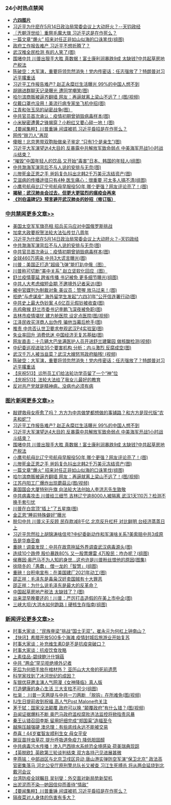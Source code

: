 <div class="catlist">
<h3>24小时热点禁闻</h3>
<ul>
<li><b><a href="64photo" target="_blank">六四图片</a></b></li>
<li><a href="https://github.com/fqnews/bnews/blob/master/cbnews/20200516/1329631.md">习近平为什麽在5月14日政治局常委会议上大动肝火？--天钧政经</a></li>
<li><a href="https://github.com/fqnews/bnews/blob/master/ssgc/20200516/1329328.md">〖兲朝浮世绘〗重祭毛魔大旗 习近平这是在作死么？</a></li>
<li><a href="https://github.com/fqnews/bnews/blob/master/topimagenews/20200516/1329494.md">一篇文章“爆火” 招来对任正非如山似海的口诛笔伐(组图)</a></li>
<li><a href="https://github.com/fqnews/bnews/blob/master/headline/20200516/1329413.md">政府工作报告难产 习近平不想折腾了？</a></li>
<li><a href="https://github.com/fqnews/bnews/blob/master/cbnews/20200516/1329340.md">武汉推全民检测 有的人笑了(图)</a></li>
<li><a href="https://github.com/fqnews/bnews/blob/master/topimagenews/20200516/1329579.md">围堵中共 川普出狠手大胜 真数据！富士康利润暴跌9成 太缺钱?中共起草房地产税法</a></li>
<li><a href="https://github.com/fqnews/bnews/blob/master/cbnews/20200516/1329462.md">陈破空：大军演，重要将领忽然消失！党内传密话：任志强放了？特朗普对习近平撂重话 </a></li>
<li><a href="https://github.com/fqnews/bnews/blob/master/topimagenews/20200516/1329683.md">习近平工作报告难产? 赵正永糜烂生活曝光 99%的中国人想不到</a></li>
<li><a href="https://github.com/fqnews/bnews/blob/master/cnnews/20200516/1329523.md">胡锡进群聊天记录曝光 遭同学嘲笑(图)</a></li>
<li><a href="https://github.com/fqnews/bnews/blob/master/topimagenews/20200516/1329443.md">哈尔滨商贩被逼齐翻墙 网友：再逼就离上梁山不远了！(图/视频)</a></li>
<li><a href="https://github.com/fqnews/bnews/blob/master/cnnews/20200516/1329338.md">仅戴口罩也没用！美流行病专家坐飞机中招(图)</a></li>
<li><a href="https://github.com/fqnews/bnews/blob/master/cnnews/20200516/1329364.md">江青和张玉凤的祕密战争(图）</a></li>
<li><a href="https://github.com/fqnews/bnews/blob/master/cbnews/20200516/1329609.md">中共官员首次承认：疫情初期曾销毁病毒样本(图)</a></li>
<li><a href="https://github.com/fqnews/bnews/blob/master/cnnews/hknews/20200516/1329480.md">小米秘密遭黄之锋揭穿？小粉红又要心碎一地！(图)</a></li>
<li><a href="https://github.com/fqnews/bnews/blob/master/comments/20200516/1329553.md">【要闻集粹】川普重锤 间谍被抓 习近平昏招是在作死么？</a></li>
<li><a href="https://github.com/fqnews/bnews/blob/master/cnnews/20200516/1329560.md">网传“赊刀人”再现</a></li>
<li><a href="https://github.com/fqnews/bnews/blob/master/cbnews/20200516/1329279.md">傻眼！北京男带双胞胎做亲子鉴定 “只有1个是亲生”(图)</a></li>
<li><a href="https://github.com/fqnews/bnews/blob/master/topimagenews/20200516/1329627.md">习近平大军演望达4大目的 反暴露中共解放军致命弱点 中美海军开战1小时战斗结束？</a></li>
<li><a href="https://github.com/fqnews/bnews/blob/master/lifebaike/20200516/1329417.md">“摧毁”中国年轻人的饮品 又开始“毒害”日本、韩国的年轻人(组图)</a></li>
<li><a href="https://github.com/fqnews/bnews/blob/master/cbnews/20200516/1329630.md">中共渤海军演背后不与人说的安排与无奈(图)</a></li>
<li><a href="https://github.com/fqnews/bnews/blob/master/topimagenews/20200516/1329532.md">儿惨死金正恩之手 爸妈复仇抖出北韩2千万美元冻结资产(图)</a></li>
<li><a href="https://github.com/fqnews/bnews/blob/master/health/20200516/1329423.md">艾滋病的传播途径只有4种 医生痛心：很重要 可太多人搞不清(组图)</a></li>
<li><a href="https://github.com/fqnews/bnews/blob/master/topimagenews/20200516/1329542.md">小鹰号航母比辽宁号航母早服役50年 哪个更强？网友评论亮了！(图)</a></li>
<li><b><a href="https://github.com/fqnews/bnews/blob/master/comments/20200211/1275071.md" target="_blank">揭秘：武汉肺炎会过去，但更大更猛烈的瘟疫会再来</a></b></li>
<li><b><a href="https://github.com/fqnews/bnews/blob/master/comments/20200207/1272816.md" target="_blank">《刘伯温碑记》预言避开武汉肺炎的妙招（修订版）</a></b></li>
</ul>
</div>

<div class="catlist">
<h3><a href="https://github.com/fqnews/bnews/blob/master/cbnews/" target="_blank">中共禁闻</a><span><a href="https://github.com/fqnews/bnews/blob/master/cbnews/" target="_blank" rel="nofollow">更多文章>></a></span></h3>
<ul>
<li><a href="https://github.com/fqnews/bnews/blob/master/cbnews/20200516/1329696.md" target="_blank">美国太空军军旗亮相 招兵买马应对中国俄罗斯挑战</a></li>
<li><a href="https://github.com/fqnews/bnews/blob/master/cbnews/20200516/1329640.md" target="_blank">加拿大政要祝贺法轮大法弘传廿八周年</a></li>
<li><a href="https://github.com/fqnews/bnews/blob/master/cbnews/20200516/1329631.md" target="_blank">习近平为什麽在5月14日政治局常委会议上大动肝火？&#8211;天钧政经</a></li>
<li><a href="https://github.com/fqnews/bnews/blob/master/cbnews/20200516/1329630.md" target="_blank">中共渤海军演背后不与人说的安排与无奈(图)</a></li>
<li><a href="https://github.com/fqnews/bnews/blob/master/cbnews/20200516/1329609.md" target="_blank">中共官员首次承认：疫情初期曾销毁病毒样本(图)</a></li>
<li><a href="https://github.com/fqnews/bnews/blob/master/cbnews/20200516/1329574.md" target="_blank">全球460万感染 中共3大谎言曝光(图)</a></li>
<li><a href="https://github.com/fqnews/bnews/blob/master/cbnews/20200516/1329570.md" target="_blank">川普：美国正打造&#8221;超级飞弹&#8221;能打趴中俄（图）</a></li>
<li><a href="https://github.com/fqnews/bnews/blob/master/cbnews/20200516/1329569.md" target="_blank">川普称可切断“美中关系” 赵立坚软化回应（图）</a></li>
<li><a href="https://github.com/fqnews/bnews/blob/master/cbnews/20200516/1329556.md" target="_blank">舒兰疫情蔓延 跨省传播 书记被免 更多细节曝光(组图)</a></li>
<li><a href="https://github.com/fqnews/bnews/blob/master/cbnews/20200516/1329536.md" target="_blank">中共人大考虑缩短会期 不邀境外记者采访(图)</a></li>
<li><a href="https://github.com/fqnews/bnews/blob/master/cbnews/20200516/1329529.md" target="_blank">被中官媒列为制裁对象 美议员：赞喔 放马过来！(图)</a></li>
<li><a href="https://github.com/fqnews/bnews/blob/master/cbnews/20200516/1329528.md" target="_blank">拒绝“与虎谋皮” 海外留学生发起“六四31年”公开信连署行动(图)</a></li>
<li><a href="https://github.com/fqnews/bnews/blob/master/cbnews/20200516/1329522.md" target="_blank">中共史上最大伪钞案 4.6亿百元假钞被收查(图)</a></li>
<li><a href="https://github.com/fqnews/bnews/blob/master/cbnews/20200516/1329505.md" target="_blank">杀鸡儆猴 舒兰市委书记李鹏飞深夜被免职(图)</a></li>
<li><a href="https://github.com/fqnews/bnews/blob/master/cbnews/20200516/1329504.md" target="_blank">吉林市疫情堪忧 建方舱医院 设定点医院(图/视频)</a></li>
<li><a href="https://github.com/fqnews/bnews/blob/master/cbnews/20200516/1329495.md" target="_blank">江泽民收买洋商人出伪传 骗他当幕后枪手(图)</a></li>
<li><a href="https://github.com/fqnews/bnews/blob/master/cbnews/20200516/1329489.md" target="_blank">推责 中共否认世卫要求参观武汉P4实验室(图)</a></li>
<li><a href="https://github.com/fqnews/bnews/blob/master/cbnews/20200516/1329488.md" target="_blank">失业率回升 消费低迷 中国经济无复苏基础(图)</a></li>
<li><a href="https://github.com/fqnews/bnews/blob/master/cbnews/20200516/1329475.md" target="_blank">网友直击：十几辆大巴坐满医护人员开进舒兰建馨园 做核酸检测(视频)</a></li>
<li><a href="https://github.com/fqnews/bnews/blob/master/cbnews/20200516/1329471.md" target="_blank">中纪委巡视进驻35个要害机构 分析：内斗激烈 反腐成空(图)</a></li>
<li><a href="https://github.com/fqnews/bnews/blob/master/cbnews/20200516/1329463.md" target="_blank">武汉千万人被当韭菜？武汉大嫂怒骂政府脑残! (视频)</a></li>
<li><a href="https://github.com/fqnews/bnews/blob/master/cbnews/20200516/1329462.md" target="_blank">陈破空：大军演，重要将领忽然消失！党内传密话：任志强放了？特朗普对习近平撂重话</a></li>
<li><a href="https://github.com/fqnews/bnews/blob/master/cbnews/20200516/1329217.md" target="_blank">【庆祝513】诊所员工们给法轮功学员留了一个“神”位</a></li>
<li><a href="https://github.com/fqnews/bnews/blob/master/cbnews/20200516/1329218.md" target="_blank">【庆祝513】法轮大法给了我女儿最好的教育</a></li>
<li><a href="https://github.com/fqnews/bnews/blob/master/cbnews/20200516/1329245.md" target="_blank">反对共产党就是精神病，没病也必须有病</a></li>

</ul>
</div>
<div class="catlist">
<h3><a href="https://github.com/fqnews/bnews/blob/master/topimagenews/" target="_blank">图片新闻</a><span><a href="https://github.com/fqnews/bnews/blob/master/topimagenews/" target="_blank" rel="nofollow">更多文章>></a></span></h3>
<ul>
<li><a href="https://github.com/fqnews/bnews/blob/master/topimagenews/20200516/1329713.md" target="_blank">敲锣救母女痊愈了吗？ 方方为中共做梦都想做的事铺路？和方方是现代版“农夫和蛇”?</a></li>
<li><a href="https://github.com/fqnews/bnews/blob/master/topimagenews/20200516/1329683.md" target="_blank">习近平工作报告难产? 赵正永糜烂生活曝光 99%的中国人想不到</a></li>
<li><a href="https://github.com/fqnews/bnews/blob/master/topimagenews/20200516/1329627.md" target="_blank">习近平大军演望达4大目的 反暴露中共解放军致命弱点 中美海军开战1小时战斗结束？</a></li>
<li><a href="https://github.com/fqnews/bnews/blob/master/topimagenews/20200516/1329579.md" target="_blank">围堵中共 川普出狠手大胜 真数据！富士康利润暴跌9成 太缺钱?中共起草房地产税法</a></li>
<li><a href="https://github.com/fqnews/bnews/blob/master/topimagenews/20200516/1329542.md" target="_blank">小鹰号航母比辽宁号航母早服役50年 哪个更强？网友评论亮了！(图)</a></li>
<li><a href="https://github.com/fqnews/bnews/blob/master/topimagenews/20200516/1329532.md" target="_blank">儿惨死金正恩之手 爸妈复仇抖出北韩2千万美元冻结资产(图)</a></li>
<li><a href="https://github.com/fqnews/bnews/blob/master/topimagenews/20200516/1329494.md" target="_blank">一篇文章“爆火” 招来对任正非如山似海的口诛笔伐(组图)</a></li>
<li><a href="https://github.com/fqnews/bnews/blob/master/topimagenews/20200516/1329443.md" target="_blank">哈尔滨商贩被逼齐翻墙 网友：再逼就离上梁山不远了！(图/视频)</a></li>
<li><a href="https://github.com/fqnews/bnews/blob/master/topimagenews/20200516/1329421.md" target="_blank">江苏丹阳工厂爆炸出现蘑菇云(图/视频)</a></li>
<li><a href="https://github.com/fqnews/bnews/blob/master/comments/20200516/1329276.md" target="_blank">美国国会大厦特别升旗 向法轮大法创始人李洪志先生致敬</a></li>
<li><a href="https://github.com/fqnews/bnews/blob/master/topimagenews/20200515/1329158.md" target="_blank">中共病毒攻击 川普给三细节 吉林辽宁逾8000人被隔离 武汉1天110万？检测不换手套引忧</a></li>
<li><a href="https://github.com/fqnews/bnews/blob/master/topimagenews/20200515/1329142.md" target="_blank">川普在白宫顶“插上”了五星旗(图)</a></li>
<li><a href="https://github.com/fqnews/bnews/blob/master/topimagenews/20200515/1329125.md" target="_blank">金正恩“睡前特殊僻好”曝光</a></li>
<li><a href="https://github.com/fqnews/bnews/blob/master/topimagenews/20200515/1329107.md" target="_blank">脱勾中共 川普义无反顾 民存款减8千亿 北京反升杠杆 对比鲜明 台经济蒸蒸日上</a></li>
<li><a href="https://github.com/fqnews/bnews/blob/master/topimagenews/20200515/1329091.md" target="_blank">习近平忽然拉上胡锦涛啥信号?中纪委新动作和军演啥关系?美索赔中共3成原告是华裔亚裔</a></li>
<li><a href="https://github.com/fqnews/bnews/blob/master/topimagenews/20200515/1329085.md" target="_blank">重磅！调查发现：中共在故意拖延外界调查武汉病毒源头(图)</a></li>
<li><a href="https://github.com/fqnews/bnews/blob/master/topimagenews/20200515/1329055.md" target="_blank">连续10个跌停 股价暴跌80% 又一股票爆雷 4万股民：咋办呢？(组图)</a></li>
<li><a href="https://github.com/fqnews/bnews/blob/master/topimagenews/20200515/1329033.md" target="_blank">侯赛因·奥巴马不为人知的身世…这也许是川普粉丝恨他的原因(图集)</a></li>
<li><a href="https://github.com/fqnews/bnews/blob/master/topimagenews/20200515/1329028.md" target="_blank">徐晓冬的「愚蠢」 僧一龙的「智慧」(组图)</a></li>
<li><a href="https://github.com/fqnews/bnews/blob/master/topimagenews/20200515/1329007.md" target="_blank">重磅！台积电宣布：在美国建厂2021年动工(图)</a></li>
<li><a href="https://github.com/fqnews/bnews/blob/master/comments/20200515/205308.md" target="_blank">邵正祥：毛泽东是毒枭汉奸卖国贼有十大罪恶</a></li>
<li><a href="https://github.com/fqnews/bnews/blob/master/comments/20200515/1286256.md" target="_blank">邵正祥：为什么说毛泽东是最大的反革命？</a></li>
<li><a href="https://github.com/fqnews/bnews/blob/master/topimagenews/20200515/1328920.md" target="_blank">中国起草房地产税法 太缺钱了？(图)</a></li>
<li><a href="https://github.com/fqnews/bnews/blob/master/topimagenews/20200515/1328906.md" target="_blank">出来混早晚要还的！川普：严厉打击造假的在美上市中企(图)</a></li>
<li><a href="https://github.com/fqnews/bnews/blob/master/topimagenews/20200515/1328905.md" target="_blank">三峡大坝/大洪水如何跑路丨硬核生存指南(组图)</a></li>

</ul>
</div>
<div class="catlist">
<h3><a href="https://github.com/fqnews/bnews/blob/master/comments/" target="_blank">新闻评论</a><span><a href="https://github.com/fqnews/bnews/blob/master/comments/" target="_blank" rel="nofollow">更多文章>></a></span></h3>
<ul>
<li><a href="https://github.com/fqnews/bnews/blob/master/comments/20200517/1329733.md" target="_blank">时事大家谈：“民族脊梁”挑战“国士无双”，崔永元为何杠上钟南山？</a></li>
<li><a href="https://github.com/fqnews/bnews/blob/master/comments/20200517/1329719.md" target="_blank">【快讯】希腊开放500多个海滩 疫情封城后旅游业开始复苏</a></li>
<li><a href="https://github.com/fqnews/bnews/blob/master/comments/20200516/1329711.md" target="_blank">时事大家谈：补充维生素D是不是抗疫突破口？</a></li>
<li><a href="https://github.com/fqnews/bnews/blob/master/comments/20200516/1329708.md" target="_blank">时事大家谈：抗疫饮食攻略</a></li>
<li><a href="https://github.com/fqnews/bnews/blob/master/comments/20200516/1329704.md" target="_blank">上素佳品-碧绿鲍汁什锦菇</a></li>
<li><a href="https://github.com/fqnews/bnews/blob/master/comments/20200516/1329676.md" target="_blank">中共 “两会”罕见拒绝境外记者</a></li>
<li><a href="https://github.com/fqnews/bnews/blob/master/comments/20200516/1329665.md" target="_blank">死后为何把手放在棺材外？ 亚历山大大帝的死前遗愿</a></li>
<li><a href="https://github.com/fqnews/bnews/blob/master/comments/20200516/1329664.md" target="_blank">科学家找到了冰河世纪的成因？</a></li>
<li><a href="https://github.com/fqnews/bnews/blob/master/comments/20200516/1329663.md" target="_blank">车银优获邀主演人气网漫《女神降临》真人版</a></li>
<li><a href="https://github.com/fqnews/bnews/blob/master/comments/20200516/1329644.md" target="_blank">打造健康的身心生活 三大支柱不可少(组图)</a></li>
<li><a href="https://github.com/fqnews/bnews/blob/master/comments/20200516/1329633.md" target="_blank">杜渐： 川普一天两提与中共一刀两断 「脱钩」在所难免(图/视频)</a></li>
<li><a href="https://github.com/fqnews/bnews/blob/master/comments/20200516/1329629.md" target="_blank">IU生日提前收到祝福  高人气Post Malone也关注</a></li>
<li><a href="https://github.com/fqnews/bnews/blob/master/comments/20200516/1329623.md" target="_blank">茅于轼：国家没法颠覆 政府可以换 “颠覆政府”有什么错？(图/视频)</a></li>
<li><a href="https://github.com/fqnews/bnews/blob/master/comments/20200516/1329615.md" target="_blank">丑闻证据爆料不断 奥巴马政府滥权腐败违法监控将掀指责风暴</a></li>
<li><a href="https://github.com/fqnews/bnews/blob/master/comments/20200516/1329611.md" target="_blank">秦王认错召回李斯 留用奸细完成“郑国渠”造福至今</a></li>
<li><a href="https://github.com/fqnews/bnews/blob/master/comments/20200516/1329599.md" target="_blank">越施压越强硬 澳总理：有些底线永远不能被交易</a></li>
<li><a href="https://github.com/fqnews/bnews/blob/master/comments/20200516/1329593.md" target="_blank">恭喜！44岁崔智友顺利生女 母女平安</a></li>
<li><a href="https://github.com/fqnews/bnews/blob/master/comments/20200516/1329592.md" target="_blank">豌豆苗拌虫草花 提升呼吸道免疫力 降低胆固醇</a></li>
<li><a href="https://github.com/fqnews/bnews/blob/master/comments/20200516/1329581.md" target="_blank">中共病毒污水传播！渗入巴西排水系统恐全境感染 荷美瑞典现踪</a></li>
<li><a href="https://github.com/fqnews/bnews/blob/master/comments/20200516/1329580.md" target="_blank">【英脱欧】英欧第三轮谈判结束  双方各持己见进展甚微</a></li>
<li><a href="https://github.com/fqnews/bnews/blob/master/comments/20200516/1329572.md" target="_blank">李燕铭：中部战区与北京卫戌区异动 唐山港实弹防空军演“保卫北京” 政法高官密集落马 河北公安厅原刑警总队长又被查 习江生死搏杀 将从两会延烧到北戴河会议</a></li>
<li><a href="https://github.com/fqnews/bnews/blob/master/comments/20200516/1329568.md" target="_blank">台湾防疫全球瞩目 吴钊燮：外交面对新局势新契机</a></li>
<li><a href="https://github.com/fqnews/bnews/blob/master/comments/20200516/1329558.md" target="_blank">出淤泥而不染—她因信仰而善待“情敌”</a></li>
<li><a href="https://github.com/fqnews/bnews/blob/master/comments/20200516/1329553.md" target="_blank">【要闻集粹】川普重锤 间谍被抓 习近平昏招是在作死么？</a></li>
<li><a href="https://github.com/fqnews/bnews/blob/master/comments/20200516/1329552.md" target="_blank">隔夜菜对人身体的伤害有多大？</a></li>

</ul>
</div>